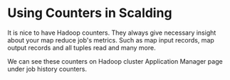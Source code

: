 # Using Counters in Scalding

It is nice to have Hadoop counters. They always give necessary insight about your map reduce 
job's metrics. Such as map input records, map output records and all tuples read and many more. 

We can see these counters on Hadoop cluster Application Manager page under job history counters.